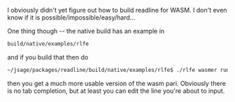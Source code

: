 I obviously didn't yet figure out how to build readline for WASM.  I don't even know
if it is possible/impossible/easy/hard...

One thing though -- the native build has an example in
```sh
build/native/examples/rlfe
```

and if you build that then do

```sh
~/jsage/packages/readline/build/native/examples/rlfe$ ./rlfe wasmer run /home/user/jsage/packages/pari/dist/wasm/bin/gp-sta.wasm  --mapdir /:/ 
```

then you get a much more usable version of the wasm pari.  Obviously there is
no tab completion, but at least you can edit the line you're about to input.
